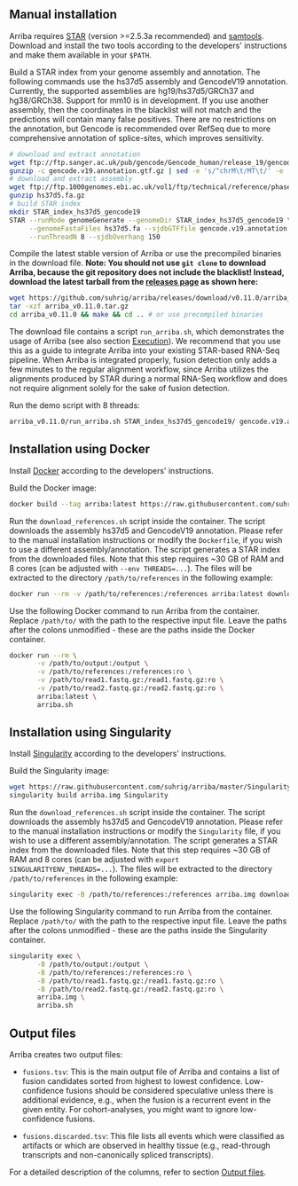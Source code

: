 Manual installation
-------------------

Arriba requires [STAR](https://github.com/alexdobin/STAR) (version >=2.5.3a recommended) and [samtools](http://www.htslib.org/). Download and install the two tools according to the developers' instructions and make them available in your `$PATH`.

Build a STAR index from your genome assembly and annotation. The following commands use the hs37d5 assembly and GencodeV19 annotation. Currently, the supported assemblies are hg19/hs37d5/GRCh37 and hg38/GRCh38. Support for mm10 is in development. If you use another assembly, then the coordinates in the blacklist will not match and the predictions will contain many false positives. There are no restrictions on the annotation, but Gencode is recommended over RefSeq due to more comprehensive annotation of splice-sites, which improves sensitivity.

```bash
# download and extract annotation
wget ftp://ftp.sanger.ac.uk/pub/gencode/Gencode_human/release_19/gencode.v19.annotation.gtf.gz
gunzip -c gencode.v19.annotation.gtf.gz | sed -e 's/^chrM\t/MT\t/' -e 's/^chr//' > gencode.v19.annotation.gtf
# download and extract assembly
wget ftp://ftp.1000genomes.ebi.ac.uk/vol1/ftp/technical/reference/phase2_reference_assembly_sequence/hs37d5.fa.gz
gunzip hs37d5.fa.gz
# build STAR index
mkdir STAR_index_hs37d5_gencode19
STAR --runMode genomeGenerate --genomeDir STAR_index_hs37d5_gencode19 \
     --genomeFastaFiles hs37d5.fa --sjdbGTFfile gencode.v19.annotation.gtf \
     --runThreadN 8 --sjdbOverhang 150
```

Compile the latest stable version of Arriba or use the precompiled binaries in the download file. **Note: You should not use `git clone` to download Arriba, because the git repository does not include the blacklist! Instead, download the latest tarball from the [releases page](https://github.com/suhrig/arriba/releases/) as shown here:**

```bash
wget https://github.com/suhrig/arriba/releases/download/v0.11.0/arriba_v0.11.0.tar.gz
tar -xzf arriba_v0.11.0.tar.gz
cd arriba_v0.11.0 && make && cd .. # or use precompiled binaries
```

The download file contains a script `run_arriba.sh`, which demonstrates the usage of Arriba (see also section [Execution](execution.md)). We recommend that you use this as a guide to integrate Arriba into your existing STAR-based RNA-Seq pipeline. When Arriba is integrated properly, fusion detection only adds a few minutes to the regular alignment workflow, since Arriba utilizes the alignments produced by STAR during a normal RNA-Seq workflow and does not require alignment solely for the sake of fusion detection.

Run the demo script with 8 threads:
```bash
arriba_v0.11.0/run_arriba.sh STAR_index_hs37d5_gencode19/ gencode.v19.annotation.gtf hs37d5.fa arriba_v0.11.0/database/blacklist_hg19_hs37d5_GRCh37_2018-01-13.tsv.gz read1.fastq.gz read2.fastq.gz 8
```

Installation using Docker
-------------------------

Install [Docker](https://www.docker.com/) according to the developers' instructions.

Build the Docker image:

```bash
docker build --tag arriba:latest https://raw.githubusercontent.com/suhrig/arriba/master/Dockerfile
```
Run the `download_references.sh` script inside the container. The script downloads the assembly hs37d5 and GencodeV19 annotation. Please refer to the manual installation instructions or modify the `Dockerfile`, if you wish to use a different assembly/annotation. The script generates a STAR index from the downloaded files. Note that this step requires ~30 GB of RAM and 8 cores (can be adjusted with `--env THREADS=...`). The files will be extracted to the directory `/path/to/references` in the following example:

```bash
docker run --rm -v /path/to/references:/references arriba:latest download_references.sh
```

Use the following Docker command to run Arriba from the container. Replace `/path/to/` with the path to the respective input file. Leave the paths after the colons unmodified - these are the paths inside the Docker container.

```bash
docker run --rm \
       -v /path/to/output:/output \
       -v /path/to/references:/references:ro \
       -v /path/to/read1.fastq.gz:/read1.fastq.gz:ro \
       -v /path/to/read2.fastq.gz:/read2.fastq.gz:ro \
       arriba:latest \
       arriba.sh
```

Installation using Singularity
------------------------------

Install [Singularity](http://singularity.lbl.gov/) according to the developers' instructions.

Build the Singularity image:

```bash
wget https://raw.githubusercontent.com/suhrig/arriba/master/Singularity
singularity build arriba.img Singularity
```

Run the `download_references.sh` script inside the container. The script downloads the assembly hs37d5 and GencodeV19 annotation. Please refer to the manual installation instructions or modify the `Singularity` file, if you wish to use a different assembly/annotation. The script generates a STAR index from the downloaded files. Note that this step requires ~30 GB of RAM and 8 cores (can be adjusted with `export SINGULARITYENV_THREADS=...`). The files will be extracted to the directory `/path/to/references` in the following example:

```bash
singularity exec -B /path/to/references:/references arriba.img download_references.sh
```

Use the following Singularity command to run Arriba from the container. Replace `/path/to/` with the path to the respective input file. Leave the paths after the colons unmodified - these are the paths inside the Singularity container.

```bash
singularity exec \
       -B /path/to/output:/output \
       -B /path/to/references:/references:ro \
       -B /path/to/read1.fastq.gz:/read1.fastq.gz:ro \
       -B /path/to/read2.fastq.gz:/read2.fastq.gz:ro \
       arriba.img \
       arriba.sh
```

Output files
------------

Arriba creates two output files:

- `fusions.tsv`: This is the main output file of Arriba and contains a list of fusion candidates sorted from highest to lowest confidence. Low-confidence fusions should be considered speculative unless there is additional evidence, e.g., when the fusion is a recurrent event in the given entity. For cohort-analyses, you might want to ignore low-confidence fusions.

- `fusions.discarded.tsv`: This file lists all events which were classified as artifacts or which are observed in healthy tissue (e.g., read-through transcripts and non-canonically spliced transcripts).

For a detailed description of the columns, refer to section [Output files](output-files.md).
